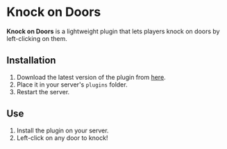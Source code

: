 # Knock on Doors

**Knock on Doors** is a lightweight plugin that lets players knock on doors by left-clicking on them.

## Installation
1. Download the latest version of the plugin from [here](https://github.com/CiviCraft-Development/KnockOnDoors/releases/tag/v1.1).
2. Place it in your server's `plugins` folder.
3. Restart the server.

## Use
1. Install the plugin on your server.
2. Left-click on any door to knock!
